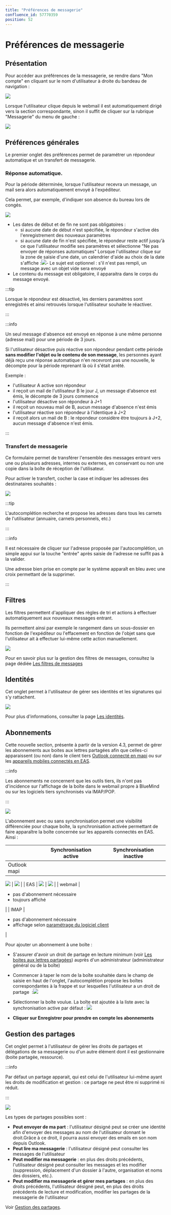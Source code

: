 ```yaml
---
title: "Préférences de messagerie"
confluence_id: 57770359
position: 52
---
```

# Préférences de messagerie


## Présentation

Pour accéder aux préférences de la messagerie, se rendre dans "Mon compte" en cliquant sur le nom d'utilisateur à droite du bandeau de navigation :

![](../../../../attachments/57770359/62557701.png)

Lorsque l'utilisateur clique depuis le webmail il est automatiquement dirigé vers la section correspondante, sinon il suffit de cliquer sur la rubrique "Messagerie" du menu de gauche :


![](../../../../attachments/57770359/62557711.png)

## Préférences générales

Le premier onglet des préférences permet de paramétrer un répondeur automatique et un transfert de messagerie.

### Réponse automatique.

Pour la période déterminée, lorsque l'utilisateur recevra un message, un mail sera alors automatiquement envoyé à l'expéditeur.

Cela permet, par exemple, d'indiquer son absence du bureau lors de congés.

![](../../../../attachments/57770359/62557709.png)

- Les dates de début et de fin ne sont pas obligatoires :
    - si aucune date de début n'est spécifiée, le répondeur s'active dès l'enregistrement des nouveaux paramètres
    - si aucune date de fin n'est spécifiée, le répondeur reste actif jusqu'à ce que l'utilisateur modifie ses paramètres et sélectionne "Ne pas envoyer de réponses automatiques"
Lorsque l'utilisateur clique sur la zone de saisie d'une date, un calendrier d'aide au choix de la date s'affiche :![](../../../../attachments/57770359/62557707.png)- Le sujet est optionnel : s'il n'est pas rempli, un message avec un objet vide sera envoyé
- Le contenu du message est obligatoire, il apparaitra dans le corps du message envoyé.


:::tip

Lorsque le répondeur est désactivé, les derniers paramètres sont enregistrés et ainsi retrouvés lorsque l'utilisateur souhaite le réactiver.

:::


:::info

Un seul message d'absence est envoyé en réponse à une même personne (adresse mail) pour une période de 3 jours.

Si l'utilisateur désactive puis réactive son répondeur pendant cette période **sans modifier l'objet ou le contenu de son message**, les personnes ayant déjà reçu une réponse automatique n'en recevront pas une nouvelle, le décompte pour la période reprenant là où il s'était arrêté.

Exemple :

- l'utilisateur A active son répondeur
- il reçoit un mail de l'utilisateur B le jour J, un message d'absence est émis, le décompte de 3 jours commence
- l'utilisateur désactive son répondeur à J+1
- il reçoit un nouveau mail de B, aucun message d'absence n'est émis
- l'utilisateur réactive son répondeur à l'identique à J+2
- il reçoit alors un mail de B : le répondeur considère être toujours à J+2, aucun message d'absence n'est émis.


:::

### Transfert de messagerie

Ce formulaire permet de transférer l'ensemble des messages entrant vers une ou plusieurs adresses, internes ou externes, en conservant ou non une copie dans la boîte de réception de l'utilisateur.

Pour activer le transfert, cocher la case et indiquer les adresses des destinataires souhaités :

![](../../../../attachments/57770359/62557702.png)


:::tip

L'autocomplétion recherche et propose les adresses dans tous les carnets de l'utilisateur (annuaire, carnets personnels, etc.)

:::


:::info

Il est nécessaire de cliquer sur l'adresse proposée par l'autocomplétion, un simple appui sur la touche "entrée" après saisie de l'adresse ne suffit pas à la valider.

Une adresse bien prise en compte par le système apparaît en bleu avec une croix permettant de la supprimer.

:::

## Filtres

Les filtres permettent d'appliquer des règles de tri et actions à effectuer automatiquement aux nouveaux messages entrant.

Ils permettent ainsi par exemple le rangement dans un sous-dossier en fonction de l'expéditeur ou l'effacement en fonction de l'objet sans que l'utilisateur ait à effectuer lui-même cette action manuellement.

![](../../../../attachments/57770359/62557705.png)

Pour en savoir plus sur la gestion des filtres de messages, consultez la page dédiée [Les filtres de messages](/Guide_de_l_utilisateur/La_messagerie/Les_filtres_de_messages/)

## Identités

Cet onglet permet à l'utilisateur de gérer ses identités et les signatures qui s'y rattachent.

![](../../../../attachments/57770359/62557700.png)

Pour plus d'informations, consulter la page [Les identités](/Guide_de_l_utilisateur/La_messagerie/Les_identités/).

## Abonnements

Cette nouvelle section, présente à partir de la version 4.3, permet de gérer les abonnements aux boites aux lettres partagées afin que celles-ci apparaissent (ou non) dans le client tiers [Outlook connecté en mapi](/Guide_de_l_utilisateur/Configuration_des_clients_lourds/Synchronisation_avec_Outlook/) ou sur les [appareils mobiles connectés en EAS](/Guide_de_l_utilisateur/Configuration_des_périphériques_mobiles/).


:::info

Les abonnements ne concernent que les outils tiers, ils n'ont pas d'incidence sur l'affichage de la boîte dans le webmail propre à BlueMind ou sur les logiciels tiers synchronisés via IMAP/POP.

:::

![](../../../../attachments/57770359/62557691.png)

L'abonnement avec ou sans synchronisation permet une visibilité différenciée pour chaque boîte, la synchronisation activée permettant de faire apparaître la boîte concernée sur les appareils connectés en EAS.
Ainsi :

|  | Synchronisation active | Synchronisation inactive |
| --- | --- | --- |
| Outlook mapi | 
![](../../../../attachments/57770359/62557696.png)
 | 
![](../../../../attachments/57770359/62557696.png)
 |
| EAS | 
![](../../../../attachments/57770359/62557696.png)
 | 
![](../../../../attachments/57770359/62557695.png)
 |
| webmail | 
- pas d'abonnement nécessaire
- toujours affiché

 |
| IMAP | 
- pas d'abonnement nécessaire
- affichage selon [paramétrage du logiciel client](/Guide_de_l_utilisateur/Configuration_des_clients_lourds/)

 |

Pour ajouter un abonnement à une boîte :

- S'assurer d'avoir un droit de partage en lecture minimum (voir [Les boites aux lettres partagées](/Guide_de_l_utilisateur/La_messagerie/Les_boites_aux_lettres_partagées/)) auprès d'un administrateur (administrateur général ou de la boîte)
- Commencer à taper le nom de la boîte souhaitée dans le champ de saisie en haut de l'onglet, l'autocomplétion propose les boîtes correspondantes à la frappe et sur lesquelles l'utilisateur a un droit de partage  :![](../../../../attachments/57770359/62557699.png)
- Sélectionner la boîte voulue.
La boîte est ajoutée à la liste avec la synchronisation active par défaut :
![](../../../../attachments/57770359/62557698.png)

-  **Cliquer sur Enregistrer pour prendre en compte les abonnements** 


## Gestion des partages

Cet onglet permet à l'utilisateur de gérer les droits de partages et délégations de sa messagerie ou d'un autre élément dont il est gestionnaire (boite partagée, ressource).


:::info

Par défaut un partage apparait, qui est celui de l'utilisateur lui-même ayant les droits de modification et gestion : ce partage ne peut être ni supprimé ni réduit.

:::

![](../../../../attachments/57770359/62557690.png)

Les types de partages possibles sont :

- **Peut envoyer de ma part** : l'utilisateur désigné peut se créer une identité afin d'envoyer des messages au nom de l'utilisateur donnant le droit.Grâce à ce droit, il pourra aussi envoyer des emails en son nom depuis Outlook.
- **Peut lire ma messagerie** : l'utilisateur désigné peut consulter les messages de l'utilisateur
- **Peut modifier ma messagerie** : en plus des droits précédents, l'utilisateur désigné peut consulter les messages et les modifier (suppression, déplacement d'un dossier à l'autre, organisation et noms des dossiers, etc.).
- **Peut modifier ma messagerie et gérer mes partages** : en plus des droits précédents, l'utilisateur désigné peut, en plus des droits précédents de lecture et modification, modifier les partages de la messagerie de l'utilisateur


Voir [Gestion des partages](/Guide_de_l_utilisateur/Gestion_des_partages/).


